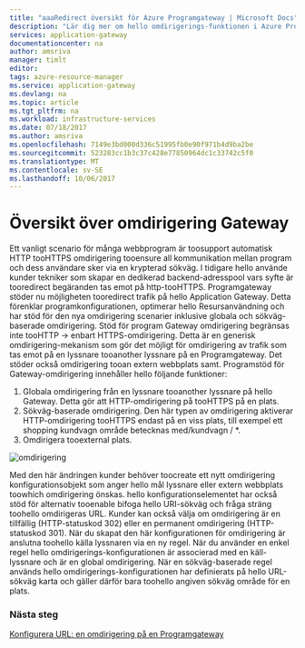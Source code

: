 ```yaml
---
title: "aaaRedirect översikt för Azure Programgateway | Microsoft Docs"
description: "Lär dig mer om hello omdirigerings-funktionen i Azure Programgateway"
services: application-gateway
documentationcenter: na
author: amsriva
manager: timlt
editor: 
tags: azure-resource-manager
ms.service: application-gateway
ms.devlang: na
ms.topic: article
ms.tgt_pltfrm: na
ms.workload: infrastructure-services
ms.date: 07/18/2017
ms.author: amsriva
ms.openlocfilehash: 7149e3bd000d336c51995fb0e90f971b4d9ba2be
ms.sourcegitcommit: 523283cc1b3c37c428e77850964dc1c33742c5f0
ms.translationtype: MT
ms.contentlocale: sv-SE
ms.lasthandoff: 10/06/2017
---
```

# <a name="application-gateway-redirect-overview"></a>Översikt över omdirigering Gateway

Ett vanligt scenario för många webbprogram är toosupport automatisk HTTP tooHTTPS omdirigering tooensure all kommunikation mellan program och dess användare sker via en krypterad sökväg. I tidigare hello använde kunder tekniker som skapar en dedikerad backend-adresspool vars syfte är tooredirect begäranden tas emot på http-tooHTTPS.  Programgateway stöder nu möjligheten tooredirect trafik på hello Application Gateway. Detta förenklar programkonfigurationen, optimerar hello Resursanvändning och har stöd för den nya omdirigering scenarier inklusive globala och sökväg-baserade omdirigering. Stöd för program Gateway omdirigering begränsas inte tooHTTP -> enbart HTTPS-omdirigering. Detta är en generisk omdirigering-mekanism som gör det möjligt för omdirigering av trafik som tas emot på en lyssnare tooanother lyssnare på en Programgateway. Det stöder också omdirigering tooan extern webbplats samt. Programstöd för Gateway-omdirigering innehåller hello följande funktioner:

1. Globala omdirigering från en lyssnare tooanother lyssnare på hello Gateway. Detta gör att HTTP-omdirigering på tooHTTPS på en plats.
2. Sökväg-baserade omdirigering. Den här typen av omdirigering aktiverar HTTP-omdirigering tooHTTPS endast på en viss plats, till exempel ett shopping kundvagn område betecknas med/kundvagn / *.
3. Omdirigera tooexternal plats.

![omdirigering](./media/application-gateway-redirect-overview/redirect.png)

Med den här ändringen kunder behöver toocreate ett nytt omdirigering konfigurationsobjekt som anger hello mål lyssnare eller extern webbplats toowhich omdirigering önskas. hello konfigurationselementet har också stöd för alternativ tooenable bifoga hello URI-sökväg och fråga sträng toohello omdirigeras URL. Kunder kan också välja om omdirigering är en tillfällig (HTTP-statuskod 302) eller en permanent omdirigering (HTTP-statuskod 301). När du skapat den här konfigurationen för omdirigering är anslutna toohello källa lyssnaren via en ny regel. När du använder en enkel regel hello omdirigerings-konfigurationen är associerad med en käll-lyssnare och är en global omdirigering. När en sökväg-baserade regel används hello omdirigerings-konfigurationen har definierats på hello URL-sökväg karta och gäller därför bara toohello angiven sökväg område för en plats.

### <a name="next-steps"></a>Nästa steg

[Konfigurera URL: en omdirigering på en Programgateway](application-gateway-configure-redirect-powershell.md)
